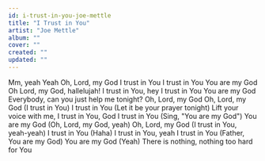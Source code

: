 ```yaml
---
id: i-trust-in-you-joe-mettle
title: "I Trust in You"
artist: "Joe Mettle"
album: ""
cover: ""
created: ""
updated: ""
---
```


Mm, yeah
Yeah
Oh, Lord, my God
I trust in You
I trust in You
You are my God
Oh Lord, my God, hallelujah!
I trust in You, hey
I trust in You
You are my God
Everybody, can you just help me tonight?
Oh, Lord, my God
Oh, Lord, my God (I trust in You)
I trust in You (Let it be your prayer tonight)
Lift your voice with me, I trust in You, God
I trust in You (Sing, "You are my God")
You are my God (Oh, Lord, my God, yeah)
Oh, Lord, my God (I trust in You, yeah-yeah)
I trust in You (Haha)
I trust in You, yeah
I trust in You (Father, You are my God)
You are my God (Yeah)
There is nothing, nothing too hard for You